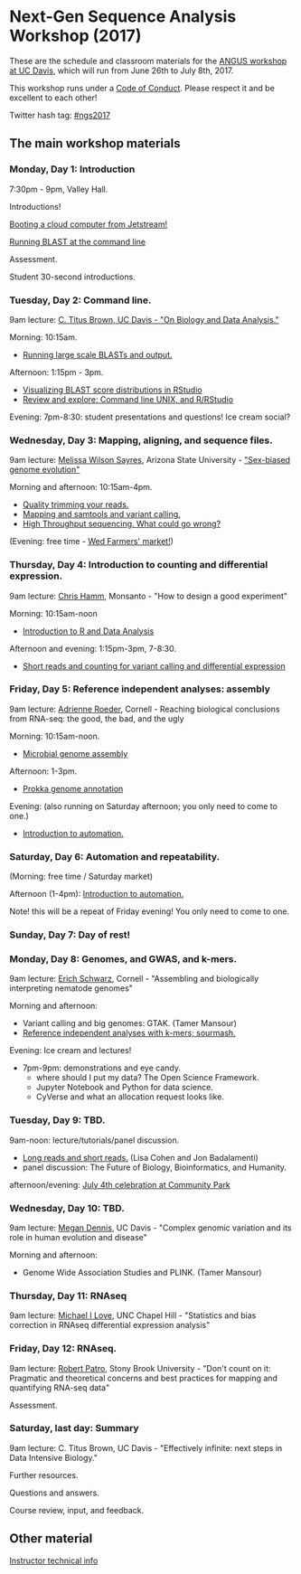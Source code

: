 # Next-Gen Sequence Analysis Workshop (2017)

These are the schedule and classroom materials for the
[ANGUS workshop at UC Davis](http://ivory.idyll.org/dibsi/ANGUS.html),
which will run from June 26th to July 8th, 2017.

This workshop runs under a [Code of Conduct](code-of-conduct.html). Please
respect it and be excellent to each other!

Twitter hash tag: [#ngs2017](https://twitter.com/search?f=tweets&q=%23ngs2017&src=typd)

## The main workshop materials

### Monday, Day 1: Introduction

7:30pm - 9pm, Valley Hall.

Introductions!

[Booting a cloud computer from Jetstream!](jetstream/boot.html)

[Running BLAST at the command line](running-command-line-blast.html)

Assessment.

Student 30-second introductions.

### Tuesday, Day 2: Command line.

9am lecture: [C. Titus Brown, UC Davis - "On Biology and Data Analysis."](https://osf.io/nsab3/)

Morning: 10:15am.
* [Running large scale BLASTs and output.](running-blast-large-scale.html)

Afternoon: 1:15pm - 3pm.
* [Visualizing BLAST score distributions in RStudio](visualizing-blast-scores-with-RStudio.html)
* [Review and explore: Command line UNIX, and R/RStudio](command-line-and-rstudio.html)

Evening: 7pm-8:30: student presentations and questions! Ice cream social?

### Wednesday, Day 3: Mapping, aligning, and sequence files.

9am lecture:
[Melissa Wilson Sayres](http://www.wilsonsayreslab.org/), Arizona State University - ["Sex-biased genome evolution"](https://osf.io/czj42/)

Morning and afternoon: 10:15am-4pm.
* [Quality trimming your reads.](quality-trimming.html)
* [Mapping and samtools and variant calling.](variant-calling.html)
* [High Throughput sequencing. What could go wrong?](https://github.com/wltrimbl/whatcouldgowrong)

(Evening: free time - [Wed Farmers' market!](http://www.davisfarmersmarket.org/))

### Thursday, Day 4: Introduction to counting and differential expression.

9am lecture: [Chris Hamm](https://butterflyology.github.io/about-me.html), Monsanto - "How to design a good experiment"

Morning: 10:15am-noon
* [Introduction to R and Data Analysis](introduction-to-R-and-dataframes.html)

Afternoon and evening: 1:15pm-3pm, 7-8:30.
* [Short reads and counting for variant calling and differential expression](counting.html)

### Friday, Day 5: Reference independent analyses: assembly

9am lecture: [Adrienne Roeder](http://roeder.wicmb.cornell.edu/), Cornell - Reaching biological conclusions from RNA-seq: the good, the bad, and the ugly

Morning: 10:15am-noon.
* [Microbial genome assembly](genome-assembly.html)

Afternoon: 1-3pm.
* [Prokka genome annotation](prokka_genome_annotation.html)

Evening: (also running on Saturday afternoon; you only need to come to one.)
* [Introduction to automation.](introduction-to-automation.html)

### Saturday, Day 6: Automation and repeatability.

(Morning: free time / Saturday market)

Afternoon (1-4pm): [Introduction to automation.](introduction-to-automation.html)

Note! this will be a repeat of Friday evening! You only need to come to one.

### Sunday, Day 7: Day of rest!

### Monday, Day 8: Genomes, and GWAS, and k-mers.

9am lecture: [Erich Schwarz](https://mbg.cornell.edu/people/erich-schwarz), Cornell - "Assembling and biologically interpreting nematode genomes"

Morning and afternoon:
* Variant calling and big genomes: GTAK. (Tamer Mansour)
* [Reference independent analyses with k-mers; sourmash.](kmers-and-sourmash.html)

Evening: Ice cream and lectures!
* 7pm-9pm: demonstrations and eye candy.
  - where should I put my data? The Open Science Framework.
  - Jupyter Notebook and Python for data science.
  - CyVerse and what an allocation request looks like.

### Tuesday, Day 9: TBD.

9am-noon: lecture/tutorials/panel discussion.
* [Long reads and short reads.](long-and-short-reads.html) (Lisa Cohen and Jon Badalamenti)
* panel discussion: The Future of Biology, Bioinformatics, and Humanity.

afternoon/evening: [July 4th celebration at Community Park](http://cityofdavis.org/city-hall/city-manager-s-office/community-events/fourth-of-july)

### Wednesday, Day 10: TBD.

9am lecture: [Megan Dennis](http://www.dennislab.org/), UC Davis - "Complex genomic variation and its role in human evolution and disease"

Morning and afternoon:
* Genome Wide Association Studies and PLINK. (Tamer Mansour)

### Thursday, Day 11: RNAseq

9am lecture: [Michael I Love](https://mikelove.github.io/), UNC Chapel Hill - "Statistics and bias correction in RNAseq differential expression analysis"

### Friday, Day 12: RNAseq.

9am lecture: [Robert Patro](http://www.robpatro.com/redesign/), Stony Brook University - "Don't count on it: Pragmatic and theoretical concerns and best practices for mapping and quantifying RNA-seq data"

Assessment.

### Saturday, last day: Summary

9am lecture: C. Titus Brown, UC Davis - "Effectively infinite: next steps in Data Intensive Biology."

Further resources.

Questions and answers.

Course review, input, and feedback.

## Other material

[Instructor technical info](for-instructors/index)
